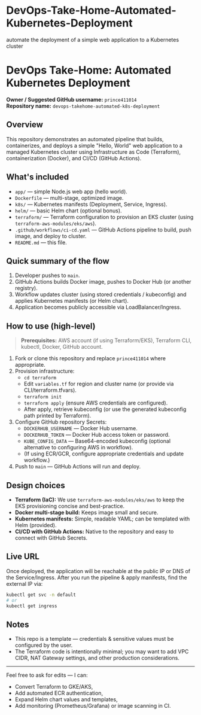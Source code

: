 # DevOps-Take-Home-Automated-Kubernetes-Deployment
automate the deployment of a simple web application to a Kubernetes cluster


# DevOps Take-Home: Automated Kubernetes Deployment

**Owner / Suggested GitHub username:** `prince411014`  
**Repository name:** `devops-takehome-automated-k8s-deployment`

## Overview
This repository demonstrates an automated pipeline that builds, containerizes, and deploys a simple "Hello, World" web application to a managed Kubernetes cluster using Infrastructure as Code (Terraform), containerization (Docker), and CI/CD (GitHub Actions).

## What's included
- `app/` — simple Node.js web app (hello world).
- `Dockerfile` — multi-stage, optimized image.
- `k8s/` — Kubernetes manifests (Deployment, Service, Ingress).
- `helm/` — basic Helm chart (optional bonus).
- `terraform/` — Terraform configuration to provision an EKS cluster (using `terraform-aws-modules/eks/aws`).
- `.github/workflows/ci-cd.yaml` — GitHub Actions pipeline to build, push image, and deploy to cluster.
- `README.md` — this file.

## Quick summary of the flow
1. Developer pushes to `main`.
2. GitHub Actions builds Docker image, pushes to Docker Hub (or another registry).
3. Workflow updates cluster (using stored credentials / kubeconfig) and applies Kubernetes manifests (or Helm chart).
4. Application becomes publicly accessible via LoadBalancer/Ingress.

## How to use (high-level)
> **Prerequisites:** AWS account (if using Terraform/EKS), Terraform CLI, kubectl, Docker, GitHub account.

1. Fork or clone this repository and replace `prince411014` where appropriate.
2. Provision infrastructure:
   - `cd terraform`
   - Edit `variables.tf` for region and cluster name (or provide via CLI/terraform.tfvars).
   - `terraform init`
   - `terraform apply` (ensure AWS credentials are configured).
   - After apply, retrieve kubeconfig (or use the generated kubeconfig path printed by Terraform).
3. Configure GitHub repository Secrets:
   - `DOCKERHUB_USERNAME` — Docker Hub username.
   - `DOCKERHUB_TOKEN` — Docker Hub access token or password.
   - `KUBE_CONFIG_DATA` — Base64-encoded kubeconfig (optional alternative to configuring AWS in workflow).
   - (If using ECR/GCR, configure appropriate credentials and update workflow.)
4. Push to `main` — GitHub Actions will run and deploy.

## Design choices
- **Terraform (IaC):** We use `terraform-aws-modules/eks/aws` to keep the EKS provisioning concise and best-practice.
- **Docker multi-stage build:** Keeps image small and secure.
- **Kubernetes manifests:** Simple, readable YAML; can be templated with Helm (provided).
- **CI/CD with GitHub Actions:** Native to the repository and easy to connect with GitHub Secrets.

## Live URL
Once deployed, the application will be reachable at the public IP or DNS of the Service/Ingress. After you run the pipeline & apply manifests, find the external IP via:
```bash
kubectl get svc -n default
# or
kubectl get ingress
```

## Notes
- This repo is a template — credentials & sensitive values must be configured by the user.
- The Terraform code is intentionally minimal; you may want to add VPC CIDR, NAT Gateway settings, and other production considerations.

--- 
Feel free to ask for edits — I can:
- Convert Terraform to GKE/AKS,
- Add automated ECR authentication,
- Expand Helm chart values and templates,
- Add monitoring (Prometheus/Grafana) or image scanning in CI.

